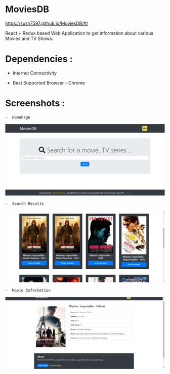 # MoviesDB

https://sush7597.github.io/MoviesDB/#/

React + Redux based Web Application to get information about various Movies and TV Shows.

# Dependencies :

  - Internet Connectivity
  
  - Best Supported Browser - Chrome
  
# Screenshots : 

    -  HomePage
  
  ![Homepage](Screenshots/HomePage.PNG)

    -  Search Results
  
  ![Results](Screenshots/Search_Results.PNG)
  
    -  Movie Information
  
  ![Info](Screenshots/MovieInfo.PNG)

